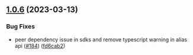 ## [1.0.6](https://github.com/rudderlabs/rudder-sdk-react-native/compare/rudder-integration-moengage-react-native@1.0.5...rudder-integration-moengage-react-native@1.0.6) (2023-03-13)


### Bug Fixes

* peer dependency issue in sdks and remove typescript warning in alias api ([#184](https://github.com/rudderlabs/rudder-sdk-react-native/issues/184)) ([fd6cab2](https://github.com/rudderlabs/rudder-sdk-react-native/commit/fd6cab262d1cba21dfd7129caa1a53d614cb7783))

